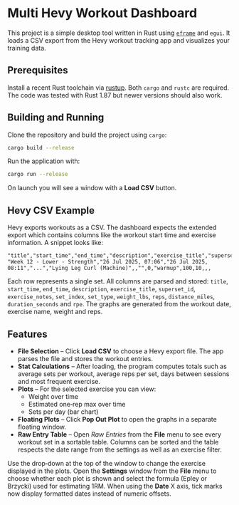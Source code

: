 # Multi Hevy Workout Dashboard

This project is a simple desktop tool written in Rust using [`eframe`](https://crates.io/crates/eframe) and `egui`. It loads a CSV export from the Hevy workout tracking app and visualizes your training data.

## Prerequisites

Install a recent Rust toolchain via [rustup](https://rustup.rs). Both `cargo` and `rustc` are required. The code was tested with Rust 1.87 but newer versions should also work.

## Building and Running

Clone the repository and build the project using `cargo`:

```bash
cargo build --release
```

Run the application with:

```bash
cargo run --release
```

On launch you will see a window with a **Load CSV** button.

## Hevy CSV Example

Hevy exports workouts as a CSV. The dashboard expects the extended export which
contains columns like the workout start time and exercise information. A snippet
looks like:

```csv
"title","start_time","end_time","description","exercise_title","superset_id","exercise_notes","set_index","set_type","weight_lbs","reps","distance_miles","duration_seconds","rpe"
"Week 12 - Lower - Strength","26 Jul 2025, 07:06","26 Jul 2025, 08:11","...","Lying Leg Curl (Machine)",,"",0,"warmup",100,10,,,
```

Each row represents a single set. All columns are parsed and stored:
`title`, `start_time`, `end_time`, `description`, `exercise_title`, `superset_id`,
`exercise_notes`, `set_index`, `set_type`, `weight_lbs`, `reps`,
`distance_miles`, `duration_seconds` and `rpe`. The graphs are generated from
the workout date, exercise name, weight and reps.

## Features

* **File Selection** – Click **Load CSV** to choose a Hevy export file. The app parses the file and stores the workout entries.
* **Stat Calculations** – After loading, the program computes totals such as average sets per workout, average reps per set, days between sessions and most frequent exercise.
* **Plots** – For the selected exercise you can view:
  * Weight over time
  * Estimated one‑rep max over time
  * Sets per day (bar chart)
* **Floating Plots** – Click **Pop Out Plot** to open the graphs in a separate floating window.
* **Raw Entry Table** – Open *Raw Entries* from the **File** menu to see every
  workout set in a sortable table. Columns can be sorted and the table respects
  the date range from the settings as well as an exercise filter.

Use the drop‑down at the top of the window to change the exercise displayed in the plots. Open the **Settings** window from the **File** menu to choose whether each plot is shown and select the formula (Epley or Brzycki) used for estimating 1RM.
When using the **Date** X axis, tick marks now display formatted dates instead of numeric offsets.
